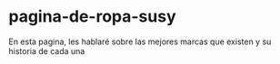 # pagina-de-ropa-susy
En esta pagina, les hablaré sobre las mejores marcas que existen y su historia de cada una

